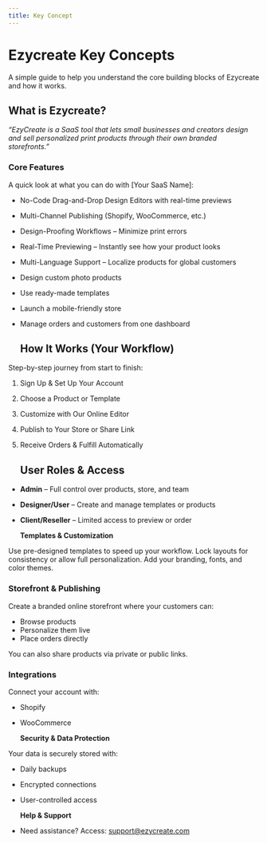 ```yaml
---
title: Key Concept
---
```

# **Ezycreate Key Concepts** 

A simple guide to help you understand the core building blocks of Ezycreate and how it works.

## **What is Ezycreate?**

*“EzyCreate is a SaaS tool that lets small businesses and creators design and sell personalized print products through their own branded storefronts.”*

### **Core Features**

A quick look at what you can do with \[Your SaaS Name]:

* No-Code Drag-and-Drop Design Editors with real-time previews
* Multi-Channel Publishing (Shopify, WooCommerce, etc.)
* Design-Proofing Workflows – Minimize print errors
* Real-Time Previewing – Instantly see how your product looks
* Multi-Language Support – Localize products for global customers
* Design custom photo products
* Use ready-made templates
* Launch a mobile-friendly store
* Manage orders and customers from one dashboard

  ## **How It Works (Your Workflow)**

Step-by-step journey from start to finish:

1. Sign Up & Set Up Your Account
2. Choose a Product or Template
3. Customize with Our Online Editor
4. Publish to Your Store or Share Link
5. Receive Orders & Fulfill Automatically

   ## **User Roles & Access**

* **Admin** – Full control over products, store, and team
* **Designer/User** – Create and manage templates or products
* **Client/Reseller** – Limited access to preview or order

  **Templates & Customization**

Use pre-designed templates to speed up your workflow. Lock layouts for consistency or allow full personalization. Add your branding, fonts, and color themes.

### **Storefront & Publishing**

Create a branded online storefront where your customers can:

* Browse products
* Personalize them live
* Place orders directly

You can also share products via private or public links.

### **Integrations**

Connect your account with:

* Shopify
* WooCommerce

  **Security & Data Protection**

Your data is securely stored with:

* Daily backups
* Encrypted connections
* User-controlled access

  **Help & Support** 
* Need assistance? Access: support@ezycreate.com
